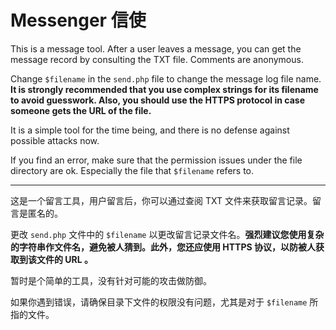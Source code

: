 # Messenger 信使

This is a message tool. After a user leaves a message, you can get the message record by consulting the TXT file. Comments are anonymous. 

Change `$filename` in the `send.php` file to change the message log file name. **It is strongly recommended that you use complex strings for its filename to avoid guesswork. Also, you should use the HTTPS protocol in case someone gets the URL of the file.**

It is a simple tool for the time being, and there is no defense against possible attacks now.

If you find an error, make sure that the permission issues under the file directory are ok. Especially the file that `$filename` refers to.

---

这是一个留言工具，用户留言后，你可以通过查阅 TXT 文件来获取留言记录。留言是匿名的。

更改 `send.php` 文件中的 `$filename` 以更改留言记录文件名。**强烈建议您使用复杂的字符串作文件名，避免被人猜到。此外，您还应使用 HTTPS 协议，以防被人获取到该文件的 URL 。**

暂时是个简单的工具，没有针对可能的攻击做防御。

如果你遇到错误，请确保目录下文件的权限没有问题，尤其是对于 `$filename` 所指的文件。
